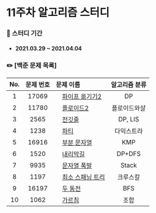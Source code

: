# 11주차 알고리즘 스터디

### 📖 스터디 기간 
- #### 2021.03.29 ~ 2021.04.04


### ✏️ [백준 문제 목록]
|No.|문제 번호|문제 이름|알고리즘 분류|
|:---:|:---:|:---|:---:| 
|1|17069|<img src="https://d2gd6pc034wcta.cloudfront.net/tier/11.svg" width="12"> [파이프 옮기기2](https://www.acmicpc.net/problem/17069)|DP| 
|2|11780|<img src="https://d2gd6pc034wcta.cloudfront.net/tier/13.svg" width="12"> [플로이드2](https://www.acmicpc.net/problem/11780)|플로이드와샬| 
|3|2565|<img src="https://d2gd6pc034wcta.cloudfront.net/tier/10.svg" width="12"> [전깃줄](https://www.acmicpc.net/problem/2565)|DP, LIS|
|4|1238|<img src="https://d2gd6pc034wcta.cloudfront.net/tier/13.svg" width="12"> [파티](https://www.acmicpc.net/problem/1238)|다익스트라|
|5|16916|<img src="https://d2gd6pc034wcta.cloudfront.net/tier/12.svg" width="12"> [부분 문자열](https://www.acmicpc.net/problem/16916)|KMP|
|6|1520|<img src="https://d2gd6pc034wcta.cloudfront.net/tier/12.svg" width="12"> [내리막길](https://www.acmicpc.net/problem/1520)|DP+DFS| 
|7|9935|<img src="https://d2gd6pc034wcta.cloudfront.net/tier/12.svg" width="12"> [문자열 폭발](https://www.acmicpc.net/problem/9935)|Stack|
|8|1197|<img src="https://d2gd6pc034wcta.cloudfront.net/tier/12.svg" width="12"> [최소 스패닝 트리](https://www.acmicpc.net/problem/1197)|크루스칼| 
|9|16197|<img src="https://d2gd6pc034wcta.cloudfront.net/tier/12.svg" width="12"> [두 동전](https://www.acmicpc.net/problem/16197)|BFS| 
|10|1062|<img src="https://d2gd6pc034wcta.cloudfront.net/tier/12.svg" width="12"> [가르침](https://www.acmicpc.net/problem/1062)|조합|
